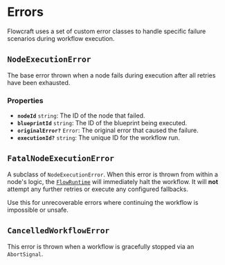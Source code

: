# Errors

Flowcraft uses a set of custom error classes to handle specific failure scenarios during workflow execution.

## `NodeExecutionError`

The base error thrown when a node fails during execution after all retries have been exhausted.

### Properties
-   **`nodeId`** `string`: The ID of the node that failed.
-   **`blueprintId`** `string`: The ID of the blueprint being executed.
-   **`originalError?`** `Error`: The original error that caused the failure.
-   **`executionId?`** `string`: The unique ID for the workflow run.

## `FatalNodeExecutionError`

A subclass of `NodeExecutionError`. When this error is thrown from within a node's logic, the [`FlowRuntime`](/api/runtime#flowruntime-class) will immediately halt the workflow. It will **not** attempt any further retries or execute any configured fallbacks.

Use this for unrecoverable errors where continuing the workflow is impossible or unsafe.

## `CancelledWorkflowError`

This error is thrown when a workflow is gracefully stopped via an `AbortSignal`.
